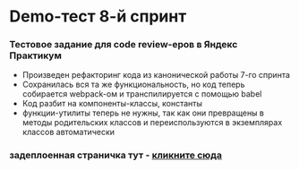 # Demo-тест 8-й спринт

### Тестовое задание для code review-еров в Яндекс Практикум
* Произведен рефакторинг кода из канонической работы 7-го спринта
* Сохранилась вся та же функциональность, но код теперь собирается webpack-ом и транспилируется с помощью babel
* Код разбит на компоненты-классы, константы
* функции-утилиты теперь не нужны, так как они превращены в методы родительских классов и переиспользуются в экземплярах классов автоматически

### задеплоенная страничка тут - [кликните сюда](https://gennady-bars.github.io/yandex-praktikum/)
